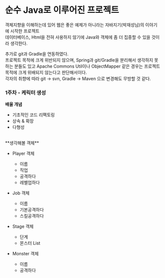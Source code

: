 # 순수 Java로 이루어진 프로젝트
객체지향을 이해하는데 있어 웹은 좋은 예제가 아니라는 자바지기(박재성님)의 이야기에 시작한 프로젝트 <br/>
데이터베이스, Html을 전혀 사용하지 않기에 Java와 객체에 좀 더 집중할 수 있을 것이라 생각한다. <br/>

추가로 git과 Gradle을 연동하였다. <br/>
프로젝트 목적에 크게 위반되지 않으며, Spring과 git/Gradle을 분리해서 생각하지 못하는 분들도 있고 Apache Commons Util이나 ObjectMapper 같은 경우는 프로젝트 목적에 크게 위배되지 않는다고 판단해서이다. <br/>
각자의 취향에 따라 git -> svn, Gradle -> Maven 으로 변경해도 무방할 것 같다.

### 1주차 - 케릭터 생성
**배울 개념** <br/>

* 기초적인 코드 리팩토링
* 상속 & 확장
* 다형성

<br/>
**생각해볼 객체** <br/>

* Player 객체
  - 이름
  - 직업
  - 공격하다
  - 레벨업하다
  
* Job 객체
  - 이름
  - 기본공격하다
  - 스킬공격하다

* Stage 객체
  - 단계
  - 몬스터 List

* Monster 객체
  - 이름
  - 공격하다
  